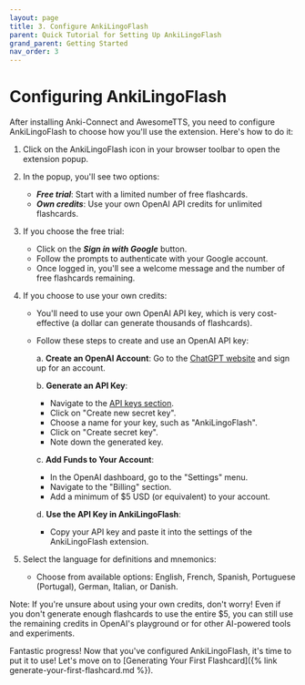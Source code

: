 ```yaml
---
layout: page
title: 3. Configure AnkiLingoFlash
parent: Quick Tutorial for Setting Up AnkiLingoFlash
grand_parent: Getting Started
nav_order: 3
---
```


# Configuring AnkiLingoFlash

After installing Anki-Connect and AwesomeTTS, you need to configure AnkiLingoFlash to choose how you'll use the extension. Here's how to do it:

1. Click on the AnkiLingoFlash icon in your browser toolbar to open the extension popup.

2. In the popup, you'll see two options:
   - <i><strong>Free trial</strong></i>: Start with a limited number of free flashcards.
   - <i><strong>Own credits</strong></i>: Use your own OpenAI API credits for unlimited flashcards.

3. If you choose the free trial:
   - Click on the <i><strong>Sign in with Google</strong></i> button.
   - Follow the prompts to authenticate with your Google account.
   - Once logged in, you'll see a welcome message and the number of free flashcards remaining.

4. If you choose to use your own credits:
   - You'll need to use your own OpenAI API key, which is very cost-effective (a dollar can generate thousands of flashcards).
   - Follow these steps to create and use an OpenAI API key:

     a. <strong>Create an OpenAI Account</strong>: Go to the [ChatGPT website](https://chatgpt.com/auth/login) and sign up for an account.

     b. <strong>Generate an API Key</strong>:
     - Navigate to the [API keys section](https://platform.openai.com/api-keys).
     - Click on "Create new secret key".
     - Choose a name for your key, such as "AnkiLingoFlash".
     - Click on "Create secret key".
     - Note down the generated key.

     c. <strong>Add Funds to Your Account</strong>:
     - In the OpenAI dashboard, go to the "Settings" menu.
     - Navigate to the "Billing" section.
     - Add a minimum of $5 USD (or equivalent) to your account.

     d. <strong>Use the API Key in AnkiLingoFlash</strong>:
     - Copy your API key and paste it into the settings of the AnkiLingoFlash extension.

5. Select the language for definitions and mnemonics:
   - Choose from available options: English, French, Spanish, Portuguese (Portugal), German, Italian, or Danish.

Note: If you're unsure about using your own credits, don't worry! Even if you don't generate enough flashcards to use the entire $5, you can still use the remaining credits in OpenAI's playground or for other AI-powered tools and experiments.

Fantastic progress! Now that you've configured AnkiLingoFlash, it's time to put it to use! Let's move on to [Generating Your First Flashcard]({% link generate-your-first-flashcard.md %}).